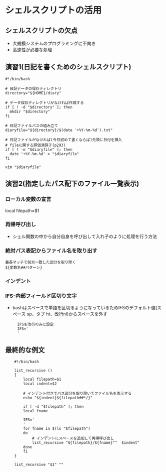 # シェルスクリプトの活用

## シェルスクリプトの欠点
- 大規模システムのプログラミングに不向き
- 高速性が必要な処理

## 演習1(日記を書くためのシェルスクリプト)

    #!/bin/bash
    
    # 日記データの保存ディレクトリ
    directory="${HOME}/diary"
    
    # データ保存ディレクトリがなければ作成する
    if [ ! -d "$directory" ]; then
      mkdir "$directory"
    fi
    
    # 日記ファイルパスの組み立て
    diaryfile="${directory}/$(date '+%Y-%m-%d').txt"
    
    # 日記ファイルがなければ(今日初めて書くならば)先頭に日付を挿入
    # fileに関する評価演算子(p293)
    if [ ! -e "$diaryfile" ]; then
      date '+%Y-%m-%d' > "$diaryfile"
    fi
    
    vim "$diaryfile"

## 演習2(指定したパス配下のファイル一覧表示)
### ローカル変数の宣言
local filepath=$1

### 再帰呼び出し
- シェル関数の中から自分自身を呼び出して入れ子のように処理を行う方法

### 絶対パス表記からファイル名を取り出す

    最長マッチで前方一致した部分を取り除く
    ${変数名##パターン}

### インデント

### IFS-内部フィールド区切り文字
- bashはスペースで単語を区切るようになっているためIFSのデフォルト値(スペース sp、タブ ht、改行nl)からスペースを外す

        IFSを改行のみに設定
        IFS='
        '
## 最終的な例文
        #!/bin/bash
        
        list_recursive ()
        {
            local filepath=$1
            local indent=$2
        
            # インデント付きでパス部分を取り除いてファイル名を表示する
            echo "${indent}${filepath##*/}"
        
            if [ -d "$filepath" ]; then
            local fname

            IFS='
            '
            for fname in $(ls "$filepath")
            do
                # インデントにスペースを追加して再帰呼び出し
                list_recursive "${filepath}/${fname}""  $indent"
            done
            fi
        }
        
        list_recursive "$1" ""
